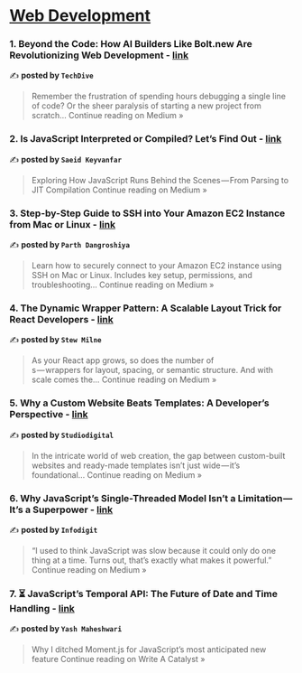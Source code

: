 
<h1><a href=https://medium.com/tag/web-development/recommended target="_blank" rel="noopener noreferrer">Web Development</a></h1>
<h3>1. Beyond the Code: How AI Builders Like Bolt.new Are Revolutionizing Web Development - <a href="https://medium.com/@frsf7354/beyond-the-code-how-ai-builders-like-bolt-new-are-revolutionizing-web-development-77e026aff6a9?source=rss------web_development-5" target="_blank" rel="noopener noreferrer">link</a></h3>

✍️ **posted by `TechDive`**

<blockquote>Remember the frustration of spending hours debugging a single line of code? Or the sheer paralysis of starting a new project from scratch…
Continue reading on Medium »</blockquote>

<h3>2. Is JavaScript Interpreted or Compiled? Let’s Find Out - <a href="https://medium.com/@sad.keyvanfar/is-javascript-interpreted-or-compiled-lets-find-out-7220a65fdd3d?source=rss------web_development-5" target="_blank" rel="noopener noreferrer">link</a></h3>

✍️ **posted by `Saeid Keyvanfar`**

<blockquote>Exploring How JavaScript Runs Behind the Scenes — From Parsing to JIT Compilation
Continue reading on Medium »</blockquote>

<h3>3. Step-by-Step Guide to SSH into Your Amazon EC2 Instance from Mac or Linux - <a href="https://medium.com/@parthdangroshiya/step-by-step-guide-to-ssh-into-your-amazon-ec2-instance-from-mac-or-linux-83ba8734b7e3?source=rss------web_development-5" target="_blank" rel="noopener noreferrer">link</a></h3>

✍️ **posted by `Parth Dangroshiya`**

<blockquote>Learn how to securely connect to your Amazon EC2 instance using SSH on Mac or Linux. Includes key setup, permissions, and troubleshooting…
Continue reading on Medium »</blockquote>

<h3>4.  The Dynamic Wrapper Pattern: A Scalable Layout Trick for React Developers - <a href="https://medium.com/@stewmilne/the-dynamic-wrapper-pattern-a-scalable-layout-trick-for-react-developers-6e7105a6273b?source=rss------web_development-5" target="_blank" rel="noopener noreferrer">link</a></h3>

✍️ **posted by `Stew Milne`**

<blockquote>As your React app grows, so does the number of <div>s — wrappers for layout, spacing, or semantic structure. And with scale comes the…
Continue reading on Medium »</blockquote>

<h3>5. Why a Custom Website Beats Templates: A Developer’s Perspective - <a href="https://medium.com/@studio0413digital/why-a-custom-website-beats-templates-a-developers-perspective-e069f8bc0957?source=rss------web_development-5" target="_blank" rel="noopener noreferrer">link</a></h3>

✍️ **posted by `Studiodigital`**

<blockquote>In the intricate world of web creation, the gap between custom-built websites and ready-made templates isn’t just wide — it’s foundational…
Continue reading on Medium »</blockquote>

<h3>6. Why JavaScript’s Single-Threaded Model Isn’t a Limitation — It’s a Superpower - <a href="https://medium.com/@infodigit67/why-javascripts-single-threaded-model-isn-t-a-limitation-it-s-a-superpower-480684f923a6?source=rss------web_development-5" target="_blank" rel="noopener noreferrer">link</a></h3>

✍️ **posted by `Infodigit`**

<blockquote>“I used to think JavaScript was slow because it could only do one thing at a time. Turns out, that’s exactly what makes it powerful.”
Continue reading on Medium »</blockquote>

<h3>7. ⏳ JavaScript’s Temporal API: The Future of Date and Time Handling - <a href="https://medium.com/write-a-catalyst/javascripts-temporal-api-the-future-of-date-and-time-handling-096483e3a7ad?source=rss------web_development-5" target="_blank" rel="noopener noreferrer">link</a></h3>

✍️ **posted by `Yash Maheshwari`**

<blockquote>Why I ditched Moment.js for JavaScript’s most anticipated new feature
Continue reading on Write A Catalyst »</blockquote>

